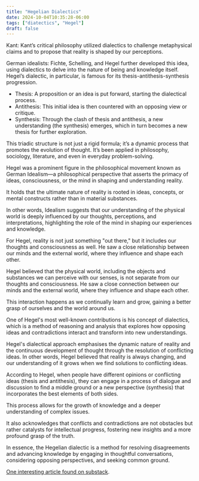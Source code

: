 ```yaml
---
title: "Hegelian Dialectics"
date: 2024-10-04T10:35:28-06:00
tags: ["diatectics", "Hegel"]
draft: false
---
```


Kant: Kant’s critical philosophy utilized dialectics to challenge metaphysical claims and to propose that reality is shaped by our perceptions.

German idealists: Fichte, Schelling, and Hegel further developed this idea, using dialectics to delve into the nature of being and knowledge itself. Hegel’s dialectic, in particular, is famous for its thesis-antithesis-synthesis progression.

* Thesis: A proposition or an idea is put forward, starting the dialectical process.
* Antithesis: This initial idea is then countered with an opposing view or critique.
* Synthesis: Through the clash of thesis and antithesis, a new understanding (the synthesis) emerges, which in turn becomes a new thesis for further exploration.

This triadic structure is not just a rigid formula; it’s a dynamic process that promotes the evolution of thought. It’s been applied in philosophy, sociology, literature, and even in everyday problem-solving.

Hegel was a prominent figure in the philosophical movement known as German Idealism—a philosophical perspective that asserts the primacy of ideas, consciousness, or the mind in shaping and understanding reality.

It holds that the ultimate nature of reality is rooted in ideas, concepts, or mental constructs rather than in material substances.

In other words, Idealism suggests that our understanding of the physical world is deeply influenced by our thoughts, perceptions, and interpretations, highlighting the role of the mind in shaping our experiences and knowledge.

For Hegel, reality is not just something "out there," but it includes our thoughts and consciousness as well. He saw a close relationship between our minds and the external world, where they influence and shape each other.

Hegel believed that the physical world, including the objects and substances we can perceive with our senses, is not separate from our thoughts and consciousness. He saw a close connection between our minds and the external world, where they influence and shape each other.

This interaction happens as we continually learn and grow, gaining a better grasp of ourselves and the world around us.

One of Hegel's most well-known contributions is his concept of dialectics, which is a method of reasoning and analysis that explores how opposing ideas and contradictions interact and transform into new understandings.

Hegel's dialectical approach emphasises the dynamic nature of reality and the continuous development of thought through the resolution of conflicting ideas. In other words, Hegel believed that reality is always changing, and our understanding of it grows when we find solutions to conflicting ideas.

According to Hegel, when people have different opinions or conflicting ideas (thesis and antithesis), they can engage in a process of dialogue and discussion to find a middle ground or a new perspective (synthesis) that incorporates the best elements of both sides.

This process allows for the growth of knowledge and a deeper understanding of complex issues.

It also acknowledges that conflicts and contradictions are not obstacles but rather catalysts for intellectual progress, fostering new insights and a more profound grasp of the truth.

In essence, the Hegelian dialectic is a method for resolving disagreements and advancing knowledge by engaging in thoughtful conversations, considering opposing perspectives, and seeking common ground.

[One interesting article found on substack](https://www.themodernenquirer.com/p/understanding-the-hegelian-dialectic).

